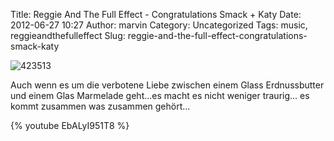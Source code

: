 Title: Reggie And The Full Effect - Congratulations Smack + Katy
Date: 2012-06-27 10:27
Author: marvin
Category: Uncategorized
Tags: music, reggieandthefulleffect
Slug: reggie-and-the-full-effect-congratulations-smack-katy

![423513]({filename}/images/423513.jpg)

Auch wenn es um die verbotene Liebe zwischen einem Glass Erdnussbutter
und einem Glas Marmelade geht...es macht es nicht weniger traurig... es
kommt zusammen was zusammen gehört...

{% youtube EbALyI951T8 %}

